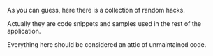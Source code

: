 As you can guess, here there is a collection of random hacks.

Actually they are code snippets and samples used in the rest of the application.

Everything here should be considered an attic of unmaintained code.


